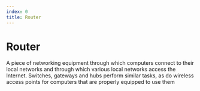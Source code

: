 ```yaml
---
index: 0
title: Router
---
```

# Router

A piece of networking equipment through which computers connect to their local networks and through which various local networks access the Internet. Switches, gateways and hubs perform similar tasks, as do wireless access points for computers that are properly equipped to use them